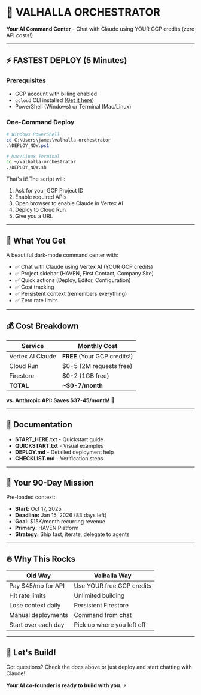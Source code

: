 # 🚀 VALHALLA ORCHESTRATOR

**Your AI Command Center** - Chat with Claude using YOUR GCP credits (zero API costs!)

---

## ⚡ FASTEST DEPLOY (5 Minutes)

### Prerequisites
- GCP account with billing enabled
- `gcloud` CLI installed ([Get it here](https://cloud.google.com/sdk/docs/install))
- PowerShell (Windows) or Terminal (Mac/Linux)

### One-Command Deploy

```powershell
# Windows PowerShell
cd C:\Users\james\valhalla-orchestrator
.\DEPLOY_NOW.ps1
```

```bash
# Mac/Linux Terminal  
cd ~/valhalla-orchestrator
./DEPLOY_NOW.sh
```

That's it! The script will:
1. Ask for your GCP Project ID
2. Enable required APIs
3. Open browser to enable Claude in Vertex AI
4. Deploy to Cloud Run
5. Give you a URL

---

## 🎯 What You Get

A beautiful dark-mode command center with:
- ✅ Chat with Claude using Vertex AI (YOUR GCP credits)
- ✅ Project sidebar (HAVEN, First Contact, Company Site)
- ✅ Quick actions (Deploy, Editor, Configuration)
- ✅ Cost tracking
- ✅ Persistent context (remembers everything)
- ✅ Zero rate limits

---

## 💰 Cost Breakdown

| Service | Monthly Cost |
|---------|--------------|
| Vertex AI Claude | **FREE** (Your GCP credits!) |
| Cloud Run | $0-5 (2M requests free) |
| Firestore | $0-2 (1GB free) |
| **TOTAL** | **~$0-7/month** |

**vs. Anthropic API: Saves $37-45/month!** 🎉

---

## 📖 Documentation

- **START_HERE.txt** - Quickstart guide
- **QUICKSTART.txt** - Visual examples
- **DEPLOY.md** - Detailed deployment help
- **CHECKLIST.md** - Verification steps

---

## 🎯 Your 90-Day Mission

Pre-loaded context:
- **Start:** Oct 17, 2025
- **Deadline:** Jan 15, 2026 (83 days left)
- **Goal:** $15K/month recurring revenue
- **Primary:** HAVEN Platform
- **Strategy:** Ship fast, iterate, delegate to agents

---

## 🔥 Why This Rocks

| Old Way | Valhalla Way |
|---------|--------------|
| Pay $45/mo for API | Use YOUR free GCP credits |
| Hit rate limits | Unlimited building |
| Lose context daily | Persistent Firestore |
| Manual deployments | Command from chat |
| Start over each day | Pick up where you left off |

---

## 🚀 Let's Build!

Got questions? Check the docs above or just deploy and start chatting with Claude!

**Your AI co-founder is ready to build with you.** ⚡
